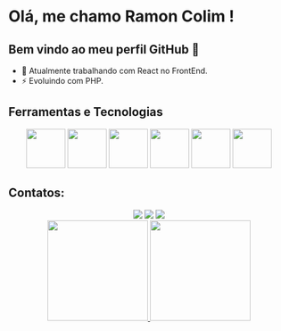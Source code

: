 # Olá, me chamo Ramon Colim ! 
## Bem vindo ao meu perfil GitHub 👋

- 🔭 Atualmente trabalhando com React no FrontEnd.
- ⚡ Evoluindo com PHP.

## Ferramentas e Tecnologias
<div className="d-flex flex-row" align="center" dir="auto">
<img src="https://cdn.jsdelivr.net/gh/devicons/devicon@latest/icons/react/react-original-wordmark.svg" height="70" width="70" />
<img src="https://cdn.jsdelivr.net/gh/devicons/devicon@latest/icons/javascript/javascript-original.svg" height="70" width="70" />
<img src="https://cdn.jsdelivr.net/gh/devicons/devicon@latest/icons/typescript/typescript-original.svg" height="70" width="70" />
<img src="https://cdn.jsdelivr.net/gh/devicons/devicon@latest/icons/css3/css3-original.svg" height="70" width="70" />
<img src="https://cdn.jsdelivr.net/gh/devicons/devicon@latest/icons/php/php-original.svg" height="70" width="70" />
<img src="https://cdn.jsdelivr.net/gh/devicons/devicon@latest/icons/vitejs/vitejs-original.svg" height="70" width="70" />
</div>

## Contatos:

<div align="center" dir="auto">
<a href="https://instagram.com/ramonmoises__" target="_blank"><img loading="lazy" src="https://img.shields.io/badge/-Instagram-%23E4405F?style=for-the-badge&logo=instagram&logoColor=white" target="_blank"></a>
<a href = "mailto:moises.colim@gmail.com"><img loading="lazy" src="https://img.shields.io/badge/Gmail-D14836?style=for-the-badge&logo=gmail&logoColor=white" target="_blank"></a>
<a href="https://www.linkedin.com/in/ramon-moises-32949545" target="_blank"><img loading="lazy" src="https://img.shields.io/badge/-LinkedIn-%230077B5?style=for-the-badge&logo=linkedin&logoColor=white" target="_blank"></a>   
</div>

<div align="center" dir="auto">
<a href="https://github.com/RamonMoisesCF">
<img loading="lazy" height="180em" src="https://github-readme-stats.vercel.app/api/top-langs/?username=RamonMoisesCF&layout=compact&langs_count=7&theme=codeSTACKr"/>
<img loading="lazy" height="180em" src="https://github-readme-stats.vercel.app/api?username=RamonMoisesCF&show_icons=true&include_all_commits=true&count_private=true&theme=codeSTACKr&cache_seconds=7200"/>
</div>
